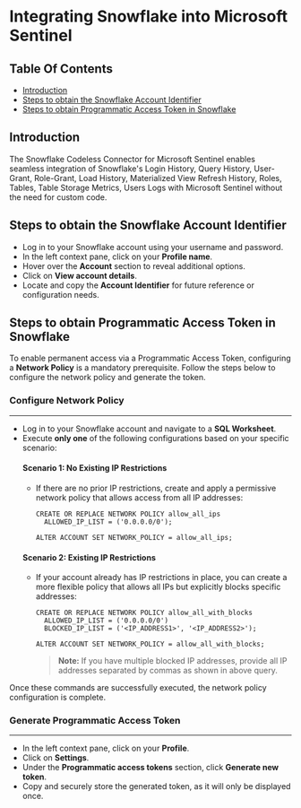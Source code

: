 # Integrating Snowflake into Microsoft Sentinel
## Table Of Contents
- [Introduction](#intro)
- [Steps to obtain the Snowflake Account Identifier](#accountId)
- [Steps to obtain Programmatic Access Token in Snowflake](#pat)

<a name = "intro">

## Introduction
The Snowflake Codeless Connector for Microsoft Sentinel enables seamless integration of Snowflake's Login History, Query History, User-Grant, Role-Grant, Load History, Materialized View Refresh History, Roles, Tables, Table Storage Metrics, Users Logs with Microsoft Sentinel without the need for custom code.

<a name = "accountId">
  
## Steps to obtain the Snowflake Account Identifier
- Log in to your Snowflake account using your username and password.
- In the left context pane, click on your **Profile name**.
- Hover over the **Account** section to reveal additional options.
- Click on **View account details**.
- Locate and copy the **Account Identifier** for future reference or configuration needs.

<a name = "pat">
  
## Steps to obtain Programmatic Access Token in Snowflake
To enable permanent access via a Programmatic Access Token, configuring a **Network Policy** is a mandatory prerequisite. Follow the steps below to configure the network policy and generate the token.
### Configure Network Policy

--------------------------------------------------------------------------------------------------------------------

- Log in to your Snowflake account and navigate to a **SQL Worksheet**.
- Execute **only one** of the following configurations based on your specific scenario:
  #### Scenario 1: No Existing IP Restrictions
  - If there are no prior IP restrictions, create and apply a permissive network policy that allows access from all IP addresses:
    ```
    CREATE OR REPLACE NETWORK POLICY allow_all_ips
      ALLOWED_IP_LIST = ('0.0.0.0/0');
    ```
    ```
    ALTER ACCOUNT SET NETWORK_POLICY = allow_all_ips;
    ```
  #### Scenario 2: Existing IP Restrictions
  - If your account already has IP restrictions in place, you can create a more flexible policy that allows all IPs but explicitly blocks specific addresses:
    ```
    CREATE OR REPLACE NETWORK POLICY allow_all_with_blocks
      ALLOWED_IP_LIST = ('0.0.0.0/0')
      BLOCKED_IP_LIST = ('<IP_ADDRESS1>', '<IP_ADDRESS2>');
    ```
    ```
    ALTER ACCOUNT SET NETWORK_POLICY = allow_all_with_blocks;
    ```
    > **Note:** If you have multiple blocked IP addresses, provide all IP addresses separated by commas as shown in above query.

Once these commands are successfully executed, the network policy configuration is complete.
### Generate Programmatic Access Token
--------------------------------------------------------------------------------------------

- In the left context pane, click on your **Profile**.
- Click on **Settings**.
- Under the **Programmatic access tokens** section, click **Generate new token**.
- Copy and securely store the generated token, as it will only be displayed once.